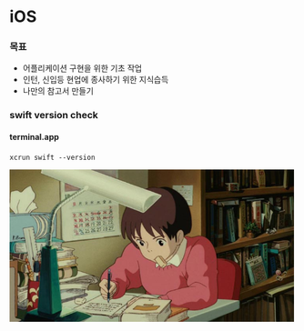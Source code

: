 # iOS

### 목표
- 어플리케이션 구현을 위한 기초 작업
- 인턴, 신입등 현업에 종사하기 위한 지식습득
- 나만의 참고서 만들기


### swift version check

#### terminal.app
```
xcrun swift --version
```

<img src="/img/study.jpg" width="500">
